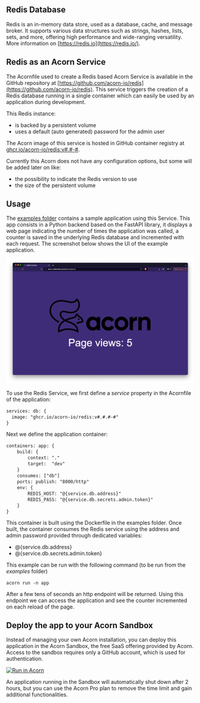 ## Redis Database

Redis is an in-memory data store, used as a database, cache, and message broker. It supports various data structures such as strings, hashes, lists, sets, and more, offering high performance and wide-ranging versatility. More information on [https://redis.io](https://redis.io/).

## Redis as an Acorn Service

The Acornfile used to create a Redis based Acorn Service is available in the GitHub repository at [https://github.com/acorn-io/redis](https://github.com/acorn-io/redis). This service triggers the creation of a Redis database running in a single container which can easily be used by an application during development.

This Redis instance:
- is backed by a persistent volume
- uses a default (auto generated) password for the admin user

The Acorn image of this service is hosted in GitHub container registry at [ghcr.io/acorn-io/redis:v#.#-#](ghcr.io/acorn-io/redis). 

Currently this Acorn does not have any configuration options, but some will be added later on like:
- the possibility to indicate the Redis version to use
- the size of the persistent volume

## Usage

The [examples folder](https://github.com/acorn-io/redis/tree/main/examples) contains a sample application using this Service. This app consists in a Python backend based on the FastAPI library, it displays a web page indicating the number of times the application was called, a counter is saved in the underlying Redis database and incremented with each request. The screenshot below shows the UI of the example application. 

![UI](./examples/images/ui.png)

To use the Redis Service, we first define a *service* property in the Acornfile of the application:

```
services: db: {
  image: "ghcr.io/acorn-io/redis:v#.#.#-#"
}
```

Next we define the application container:

```
containers: app: {
	build: {
		context: "."
		target:  "dev"
	}
	consumes: ["db"]
	ports: publish: "8000/http"
	env: {
		REDIS_HOST: "@{service.db.address}"
		REDIS_PASS: "@{service.db.secrets.admin.token}"
	}
}
```

This container is built using the Dockerfile in the examples folder. Once built, the container consumes the Redis service using the address and admin password provided through dedicated variables:
- @{service.db.address}
- @{service.db.secrets.admin.token}

This example can be run with the following command (to be run from the *examples* folder)

```
acorn run -n app
```

After a few tens of seconds an http endpoint will be returned. Using this endpoint we can access the application and see the counter incremented on each reload of the page.


## Deploy the app to your Acorn Sandbox

Instead of managing your own Acorn installation, you can deploy this application in the Acorn Sandbox, the free SaaS offering provided by Acorn. Access to the sandbox requires only a GitHub account, which is used for authentication.

[![Run in Acorn](https://acorn.io/v1-ui/run/badge?image=ghcr.io+acorn-io+redis+examples:v%23.%23.%23-%23)](https://acorn.io/run/ghcr.io/acorn-io/redis/examples:v%23.%23.%23-%23)

An application running in the Sandbox will automatically shut down after 2 hours, but you can use the Acorn Pro plan to remove the time limit and gain additional functionalities.